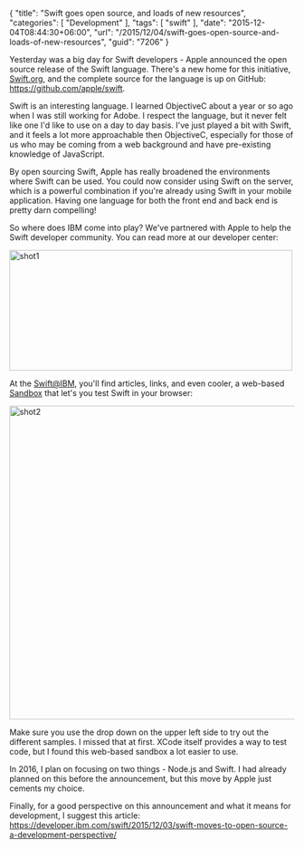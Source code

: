 {
	"title": "Swift goes open source, and loads of new resources",
	"categories": [
		"Development"
	],
	"tags": [
		"swift"
	],
	"date": "2015-12-04T08:44:30+06:00",
	"url": "/2015/12/04/swift-goes-open-source-and-loads-of-new-resources",
	"guid": "7206"
}

Yesterday was a big day for Swift developers - Apple announced the open source release of the Swift language. There's a new home for this initiative, <a href="https://swift.org/">Swift.org</a>, and the complete source for the language is up on GitHub: <a href="https://github.com/apple/swift">https://github.com/apple/swift</a>.

<!--more-->

Swift is an interesting language. I learned ObjectiveC about a year or so ago when I was still working for Adobe. I respect the language, but it never felt like one I'd like to use on a day to day basis. I've just played a bit with Swift, and it feels a lot more approachable then ObjectiveC, especially for those of us who may be coming from a web background and have pre-existing knowledge of JavaScript. 

By open sourcing Swift, Apple has really broadened the environments where Swift can be used. You could now consider using Swift on the server, which is a powerful combination if you're already using Swift in your mobile application. Having one language for both the front end and back end is pretty darn compelling!

So where does IBM come into play? We've partnered with Apple to help the Swift developer community. You can read more at our developer center:

<a href="https://developer.ibm.com/swift/"><img src="http://www.raymondcamden.com/wp-content/uploads/2015/12/shot11.png" alt="shot1" width="500" height="213" class="aligncenter size-full wp-image-7207" /></a>

At the <a href="https://developer.ibm.com/swift/">Swift@IBM</a>, you'll find articles, links, and even cooler, a web-based <a href="http://swiftlang.ng.bluemix.net/?cm_mmc=developerWorks-_-dWdevcenter-_-swift-_-lp">Sandbox</a> that let's you test Swift in your browser:

<img src="http://www.raymondcamden.com/wp-content/uploads/2015/12/shot2.png" alt="shot2" width="750" height="554" class="aligncenter size-full wp-image-7208" />

Make sure you use the drop down on the upper left side to try out the different samples. I missed that at first. XCode itself provides a way to test code, but I found this web-based sandbox a lot easier to use. 

In 2016, I plan on focusing on two things - Node.js and Swift. I had already planned on this before the announcement, but this move by Apple just cements my choice. 

Finally, for a good perspective on this announcement and what it means for development, I suggest this article: <a href="https://developer.ibm.com/swift/2015/12/03/swift-moves-to-open-source-a-development-perspective/">https://developer.ibm.com/swift/2015/12/03/swift-moves-to-open-source-a-development-perspective/</a>